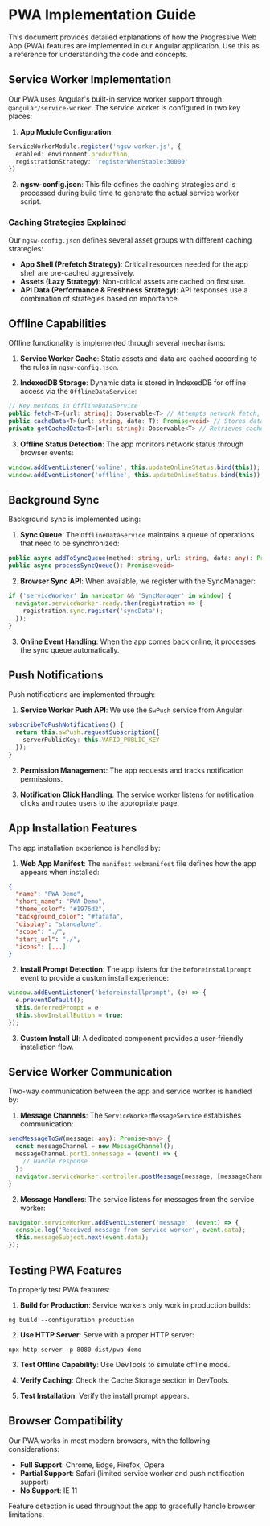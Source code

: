 # PWA Implementation Guide

This document provides detailed explanations of how the Progressive Web App (PWA) features are implemented in our Angular application. Use this as a reference for understanding the code and concepts.

## Service Worker Implementation

Our PWA uses Angular's built-in service worker support through `@angular/service-worker`. The service worker is configured in two key places:

1. **App Module Configuration**:
```typescript
ServiceWorkerModule.register('ngsw-worker.js', {
  enabled: environment.production,
  registrationStrategy: 'registerWhenStable:30000'
})
```

2. **ngsw-config.json**:
This file defines the caching strategies and is processed during build time to generate the actual service worker script.

### Caching Strategies Explained

Our `ngsw-config.json` defines several asset groups with different caching strategies:

- **App Shell (Prefetch Strategy)**: Critical resources needed for the app shell are pre-cached aggressively.
- **Assets (Lazy Strategy)**: Non-critical assets are cached on first use.
- **API Data (Performance & Freshness Strategy)**: API responses use a combination of strategies based on importance.

## Offline Capabilities

Offline functionality is implemented through several mechanisms:

1. **Service Worker Cache**: Static assets and data are cached according to the rules in `ngsw-config.json`.

2. **IndexedDB Storage**: Dynamic data is stored in IndexedDB for offline access via the `OfflineDataService`:
```typescript
// Key methods in OfflineDataService
public fetch<T>(url: string): Observable<T> // Attempts network fetch, falls back to cache
public cacheData<T>(url: string, data: T): Promise<void> // Stores data in IndexedDB
private getCachedData<T>(url: string): Observable<T> // Retrieves cached data
```

3. **Offline Status Detection**: The app monitors network status through browser events:
```typescript
window.addEventListener('online', this.updateOnlineStatus.bind(this));
window.addEventListener('offline', this.updateOnlineStatus.bind(this));
```

## Background Sync

Background sync is implemented using:

1. **Sync Queue**: The `OfflineDataService` maintains a queue of operations that need to be synchronized:
```typescript
public async addToSyncQueue(method: string, url: string, data: any): Promise<void>
public async processSyncQueue(): Promise<void>
```

2. **Browser Sync API**: When available, we register with the SyncManager:
```typescript
if ('serviceWorker' in navigator && 'SyncManager' in window) {
  navigator.serviceWorker.ready.then(registration => {
    registration.sync.register('syncData');
  });
}
```

3. **Online Event Handling**: When the app comes back online, it processes the sync queue automatically.

## Push Notifications

Push notifications are implemented through:

1. **Service Worker Push API**: We use the `SwPush` service from Angular:
```typescript
subscribeToPushNotifications() {
  return this.swPush.requestSubscription({
    serverPublicKey: this.VAPID_PUBLIC_KEY
  });
}
```

2. **Permission Management**: The app requests and tracks notification permissions.

3. **Notification Click Handling**: The service worker listens for notification clicks and routes users to the appropriate page.

## App Installation Features

The app installation experience is handled by:

1. **Web App Manifest**: The `manifest.webmanifest` file defines how the app appears when installed:
```json
{
  "name": "PWA Demo",
  "short_name": "PWA Demo",
  "theme_color": "#1976d2",
  "background_color": "#fafafa",
  "display": "standalone",
  "scope": "./",
  "start_url": "./",
  "icons": [...]
}
```

2. **Install Prompt Detection**: The app listens for the `beforeinstallprompt` event to provide a custom install experience:
```typescript
window.addEventListener('beforeinstallprompt', (e) => {
  e.preventDefault();
  this.deferredPrompt = e;
  this.showInstallButton = true;
});
```

3. **Custom Install UI**: A dedicated component provides a user-friendly installation flow.

## Service Worker Communication

Two-way communication between the app and service worker is handled by:

1. **Message Channels**: The `ServiceWorkerMessageService` establishes communication:
```typescript
sendMessageToSW(message: any): Promise<any> {
  const messageChannel = new MessageChannel();
  messageChannel.port1.onmessage = (event) => {
    // Handle response
  };
  navigator.serviceWorker.controller.postMessage(message, [messageChannel.port2]);
}
```

2. **Message Handlers**: The service listens for messages from the service worker:
```typescript
navigator.serviceWorker.addEventListener('message', (event) => {
  console.log('Received message from service worker', event.data);
  this.messageSubject.next(event.data);
});
```

## Testing PWA Features

To properly test PWA features:

1. **Build for Production**: Service workers only work in production builds:
```
ng build --configuration production
```

2. **Use HTTP Server**: Serve with a proper HTTP server:
```
npx http-server -p 8080 dist/pwa-demo
```

3. **Test Offline Capability**: Use DevTools to simulate offline mode.

4. **Verify Caching**: Check the Cache Storage section in DevTools.

5. **Test Installation**: Verify the install prompt appears.

## Browser Compatibility

Our PWA works in most modern browsers, with the following considerations:

- **Full Support**: Chrome, Edge, Firefox, Opera
- **Partial Support**: Safari (limited service worker and push notification support)
- **No Support**: IE 11

Feature detection is used throughout the app to gracefully handle browser limitations.
